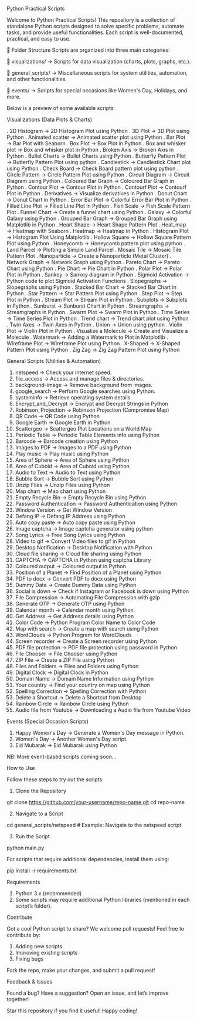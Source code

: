 Python Practical Scripts

Welcome to Python Practical Scripts! This repository is a collection of standalone Python scripts designed to solve specific problems, automate tasks, and provide useful functionalities. Each script is well-documented, practical, and easy to use.

📁 Folder Structure
Scripts are organized into three main categories:

📂 visualizations/ → Scripts for data visualization (charts, plots, graphs, etc.).

📂 general_scripts/ → Miscellaneous scripts for system utilities, automation, and other functionalities.

📂 events/ → Scripts for special occasions like Women's Day, Holidays, and more.

Below is a preview of some available scripts:

Visualizations (Data Plots & Charts)

. 2D Histogram → 2D Histogram Plot using Python
. 3D Plot → 3D Plot using Python
. Animated scatter → Animated scatter plot using Python
. Bar Plot → Bar Plot with Seaborn
. Box Plot → Box Plot in Python
. Box and whisker plot → Box and whisker plot in Python
. Broken Axis → Broken Axis in Python
. Bullet Charts → Bullet Charts using Python
. Butterfly Pattern Plot → Butterfly Pattern Plot using python
. Candlestick → Candlestick Chart plot using Python
. Check Board → Check Board pattern plot using python
. Circle Pattern → Circle Pattern Plot using Python
. Circuit Diagram → Circuit Diagram using Python
. Coloured Bar Graph → Coloured Bar Graph in Python
. Contour Plot → Contour Plot in Python
. Contourf Plot → Contourf Plot in Python
. Derivatives → Visualize derivatives in Python
. Donut Chart → Donut Chart in Python
. Error Bar Plot → Colorful Error Bar Plot in Python
. Filled Line Plot → Filled Line Plot in Python
. Fish Scale → Fish Scale Pattern Plot
. Funnel Chart → Create a funnel chart using Python
. Galaxy → Colorful Galaxy using Python
. Grouped Bar Graph → Grouped Bar Graph using Matplotlib in Python
. Heart Shape → Heart Shape Pattern Plot
. Heat_map → Heatmap with Seaborn
. Heatmap → Heatmap in Python
. Histogram Plot → Histogram Plot Using Matplotlib
. Hollow Square → Hollow Square Pattern Plot using Python
. Honeycomb → Honeycomb pattern plot using python
. Land Parcel → Plotting a Simple Land Parcel
. Mosaic Tile → Mosaic Tile Pattern Plot
. Nanoparticle → Create a Nanoparticle (Metal Cluster)
. Network Graph → Network Graph using Python
. Pareto Chart → Pareto Chart using Python
. Pie Chart → Pie Chart in Python
. Polar Plot → Polar Plot in Python
. Sankey → Sankey diagram in Python
. Sigmoid Activation → Python code to plot Sigmoid Activation Functions
. Slopegraphs → Slopegraphs using Python
. Stacked Bar Chart → Stacked Bar Chart in Python
. Star Pattern → Star Pattern Plot using Python
. Step Plot → Step Plot in Python
. Stream Plot → Stream Plot in Python
. Subplots → Subplots in Python
. Sunburst → Sunburst Chart in Python
. Streamgraphs → Streamgraphs in Python
. Swarm Plot → Swarm Plot in Python
. Time Series → Time Series Plot in Python
. Trend chart → Trend chart plot using Python
. Twin Axes → Twin Axes in Python
. Union → Union using python
. Violin Plot → Violin Plot in Python
. Visualize a Molecule → Create and Visualize a Molecule
. Watermark → Adding a Watermark to Plot in Matplotlib
. Wireframe Plot → Wireframe Plot using Python
. X-Shaped → X-Shaped Pattern Plot using Python
. Zig Zag → Zig Zag Pattern Plot using Python

General Scripts (Utilities & Automation)

1. netspeed → Check your internet speed.
2. file_access → Access and manage files & directories.
3. background-image → Remove background from images.
4. google_search → Perform Google searches using Python.
5. systeminfo → Retrieve operating system details.
6. Encrypt_and_Decrypt → Encrypt and Decrypt Strings in Python
7. Robinson_Projection → Robinson Projection (Compromise Map)
8. QR Code → QR Code using Python
9. Google Earth → Google Earth in Python
10. Scattergeo → Scattergeo Plot Locations on a World Map
11. Periodic Table → Periodic Table Elements info using Python
12. Barcode → Barcode creation using Python
13. Images to PDF → Images to a PDF using Python
14. Play music → Play music using Python
15. Area of Sphere → Area of Sphere using Python
16. Area of Cuboid → Area of Cuboid using Python
17. Audio to Text → Audio to Text using Python
18. Bubble Sort → Bubble Sort using Python
19. Unzip Files → Unzip Files using Python
20. Map chart → Map chart using Python
21. Empty Recycle Bin → Empty Recycle Bin using Python
22. Password Authentication → Password Authentication using Python
23. Window Version → Get Window Version
24. Defang IP → Defang IP Address using Python
25. Auto copy paste → Auto copy paste using Python
26. Image captcha → Image captcha generator using python
27. Song Lyrics → Free Song Lyrics using Python
28. Video to gif → Convert Video files to gif in Python
29. Desktop Notification → Desktop Notification with Python
30. Cloud file sharing → Cloud file sharing using Python
31. CAPTCHA → CAPTCHA in Python using captcha Library
32. Coloured output → Coloured output in Python
33. Position of a Planet → Find Position of a Planet using Python
34. PDF to docx → Convert PDF to docx using Python
35. Dummy Data → Create Dummy Data using Python
36. Social is down → Check if Instagram or Facebook is down using Python
37. File Compression → Automating File Compression with gzip
38. Generate OTP → Generate OTP using Python
39. Calendar month → Calendar month using Python
40. Get Address → Get Address details using Python
41. Color Code → Python Program Color Name to Color Code
42. Map with search → Create a map with search using Python
43. WordClouds → Python Program for WordClouds
44. Screen recorder → Create a Screen recorder using Python
45. PDF file protection → PDF file protection using password in Python
46. File Chooser → File Chooser using Python
47. ZIP File → Create a ZIP File using Python
48. Files and Folders → Files and Folders using Python
49. Digital Clock → Digital Clock in Python
50. Domain Name → Domain Name Information using Python
51. Your country → Find your country on map using Python
52. Spelling Correction → Spelling Correction with Python
53. Delete a Shortcut → Delete a Shortcut from Desktop
54. Rainbow Circle → Rainbow Circle using Python
55. Audio file from Youtube → Downloading a Audio file from Youtube Video

Events (Special Occasion Scripts)

1. Happy Women's Day → Generate a Women's Day message in Python.
2. Women's Day → Another Women's Day script.
3. Eid Mubarak → Eid Mubarak using Python

NB: More event-based scripts coming soon...

How to Use

Follow these steps to try out the scripts:

1. Clone the Repository

git clone https://github.com/your-username/repo-name.git
cd repo-name

2. Navigate to a Script

cd general_scripts/netspeed # Example: Navigate to the netspeed script

3. Run the Script

python main.py

For scripts that require additional dependencies, install them using:

pip install -r requirements.txt

Requirements

1. Python 3.x (recommended)
2. Some scripts may require additional Python libraries (mentioned in each script’s folder).

Contribute

Got a cool Python script to share? We welcome pull requests! Feel free to contribute by:

1. Adding new scripts
2. Improving existing scripts
3. Fixing bugs

Fork the repo, make your changes, and submit a pull request!

Feedback & Issues

Found a bug? Have a suggestion? Open an issue, and let’s improve together!

Star this repository if you find it useful! Happy coding!
